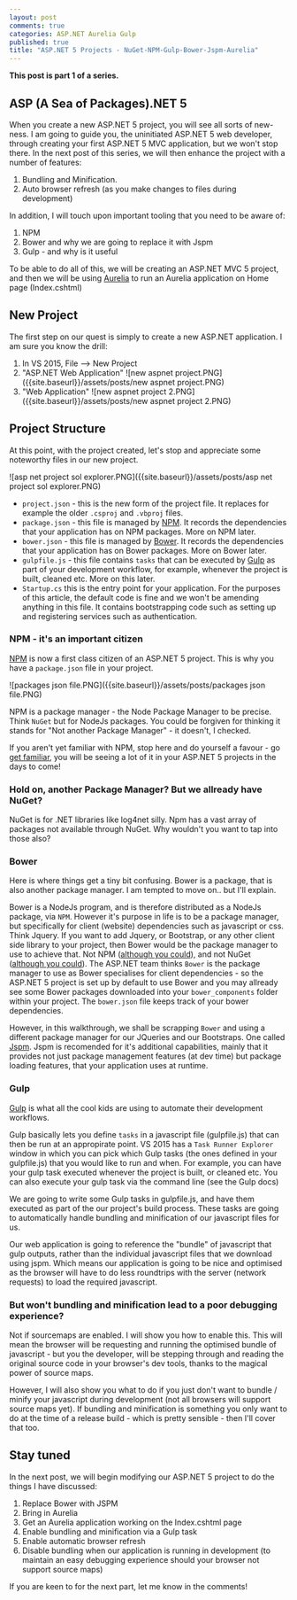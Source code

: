 ```yaml
---
layout: post
comments: true
categories: ASP.NET Aurelia Gulp
published: true
title: "ASP.NET 5 Projects - NuGet-NPM-Gulp-Bower-Jspm-Aurelia"
---
```





**This post is part 1 of a series.**
## ASP (A Sea of Packages).NET 5

When you create a new ASP.NET 5 project, you will see all sorts of new-ness. I am going to guide you, the uninitiated ASP.NET 5 web developer, through creating your first ASP.NET 5 MVC application, but we won't stop there. In the next post of this series, we will then enhance the project with a number of features:

1. Bundling and Minification.
2. Auto browser refresh (as you make changes to files during development)

In addition, I will touch upon important tooling that you need to be aware of:

1. NPM
2. Bower and why we are going to replace it with Jspm
3. Gulp - and why is it useful

To be able to do all of this, we will be creating an ASP.NET MVC 5 project, and then we will be using [Aurelia](http://aurelia.io/) to run an Aurelia application on Home page (Index.cshtml) 
<!-- more -->

## New Project
The first step on our quest is simply to create a new ASP.NET application. I am sure you know the drill:

1. In VS 2015, File --> New Project
2. "ASP.NET Web Application"
![new aspnet project.PNG]({{site.baseurl}}/assets/posts/new aspnet project.PNG)
3. "Web Application"
![new aspnet project 2.PNG]({{site.baseurl}}/assets/posts/new aspnet project 2.PNG)

## Project Structure
At this point, with the project created, let's stop and appreciate some noteworthy files in our new project.

![asp net project sol explorer.PNG]({{site.baseurl}}/assets/posts/asp net project sol explorer.PNG)

- `project.json` - this is the new form of the project file. It replaces for example the older `.csproj` and `.vbproj` files.
- `package.json` - this file is managed by [NPM](https://docs.npmjs.com/). It records the dependencies that your application has on NPM packages. More on NPM later.
- `bower.json` - this file is managed by [Bower](http://bower.io/). It records the dependencies that your application has on Bower packages. More on Bower later. 
- `gulpfile.js` - this file contains `tasks` that can be executed by [Gulp](http://gulpjs.com/) as part of your development workflow, for example, whenever the project is built, cleaned etc. More on this later.
- `Startup.cs` this is the entry point for your application. For the purposes of this article, the default code is fine and we won't be amending anything in this file. It contains bootstrapping code such as setting up and registering services such as authentication.

### NPM - it's an important citizen
[NPM](https://docs.npmjs.com/) is now a first class citizen of an ASP.NET 5 project. This is why you have a `package.json` file in your project.

![packages json file.PNG]({{site.baseurl}}/assets/posts/packages json file.PNG)

NPM is a package manager - the Node Package Manager to be precise. Think `NuGet` but for NodeJs packages. You could be forgiven for thinking it stands for "Not another Package Manager" - it doesn't, I checked.

If you aren't yet familiar with NPM, stop here and do yourself a favour - go [get familiar](https://docs.npmjs.com/), you will be seeing a lot of it in your ASP.NET 5 projects in the days to come!

### Hold on, another Package Manager? But we allready have NuGet?
NuGet is for .NET libraries like log4net silly. Npm has a vast array of packages not available through NuGet. Why wouldn't you want to tap into those also? 

### Bower
Here is where things get a tiny bit confusing. Bower is a package, that is also another package manager. I am tempted to move on.. but I'll explain.

Bower is a NodeJs program, and is therefore distributed as a NodeJs package, via `NPM`. However it's purpose in life is to be a package manager, but specifically for client (website) dependencies such as javascript or css. Think Jquery. If you want to add Jquery, or Bootstrap, or any other client side library to your project, then Bower would be the package manager to use to achieve that. Not NPM ([although you could](https://www.npmjs.com/package/jquery)), and not NuGet ([although you could](https://www.nuget.org/packages/jQuery/)). The ASP.NET team thinks `Bower` is the package manager to use as Bower specialises for client dependencies - so the ASP.NET 5 project is set up by default to use Bower and you may allready see some Bower packages downloaded into your `bower_components` folder within your project. The `bower.json` file keeps track of your bower dependencies.

However, in this walkthrough, we shall be scrapping `Bower` and using a different package manager for our JQueries and our Bootstraps. One called [Jspm](http://jspm.io/). Jspm is recomended for it's additional capabilities, mainly that it provides not just package management features (at dev time) but package loading features, that your application uses at runtime. 

### Gulp
[Gulp](http://gulpjs.com/) is what all the cool kids are using to automate their development workflows.

Gulp basically lets you define `tasks` in a javascript file (gulpfile.js) that can then be run at an appropirate point. VS 2015 has a `Task Runner Explorer` window in which you can pick which Gulp tasks (the ones defined in your gulpfile.js) that you would like to run and when. For example, you can have your gulp task executed whenever the project is built, or cleaned etc. You can also execute your gulp task via the command line (see the Gulp docs)

We are going to write some Gulp tasks in gulpfile.js, and have them executed as part of the our project's build process. These tasks are going to automatically handle bundling and minification of our javascript files for us. 

Our web application is going to reference the "bundle" of javascript that gulp outputs, rather than the individual javascript files that we download using jspm. Which means our application is going to be nice and optimised as the browser will have to do less roundtrips with the server (network requests) to load the required javascript.

### But won't bundling and minification lead to a poor debugging experience?

Not if sourcemaps are enabled. I will show you how to enable this. This will mean the browser will be requesting and running the optimised bundle of javascript - but you the developer, will be stepping through and reading the original source code in your browser's dev tools, thanks to the magical power of source maps.

However, I will also show you what to do if you just don't want to bundle / minify your javascript during development (not all browsers will support source maps yet). If bundling and minification is something you only want to do at the time of a release build - which is pretty sensible - then I'll cover that too.

## Stay tuned
In the next post, we will begin modifying our ASP.NET 5 project to do the things I have discussed:

1. Replace Bower with JSPM
2. Bring in Aurelia
3. Get an Aurelia application working on the Index.cshtml page
4. Enable bundling and minification via a Gulp task
5. Enable automatic browser refresh
6. Disable bundling when our application is running in development (to maintain an easy debugging experience should your browser not support source maps)

If you are keen to for the next part, let me know in the comments!
